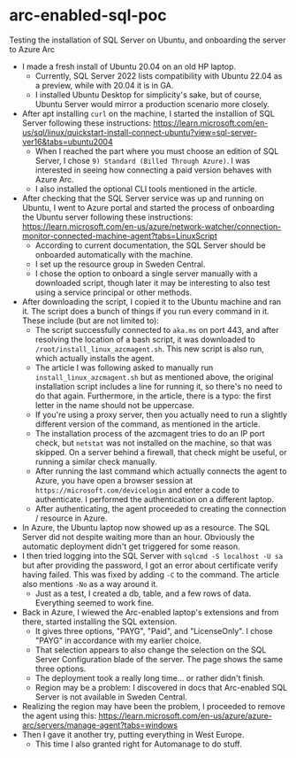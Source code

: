 # arc-enabled-sql-poc
Testing the installation of SQL Server on Ubuntu, and onboarding the server to Azure Arc

* I made a fresh install of Ubuntu 20.04 on an old HP laptop.
  - Currently, SQL Server 2022 lists compatibility with Ubuntu 22.04 as a preview, while with 20.04 it is in GA.
  - I installed Ubuntu Desktop for simplicity's sake, but of course, Ubuntu Server would mirror a production scenario more closely.
* After apt installing `curl` on the machine, I started the installion of SQL Server following these instructions: https://learn.microsoft.com/en-us/sql/linux/quickstart-install-connect-ubuntu?view=sql-server-ver16&tabs=ubuntu2004
  - When I reached the part where you must choose an edition of SQL Server, I chose `9) Standard (Billed Through Azure)`. I was interested in seeing how connecting a paid version behaves with Azure Arc.
  - I also installed the optional CLI tools mentioned in the article.
* After checking that the SQL Server service was up and running on Ubuntu, I went to Azure portal and started the process of onboarding the Ubuntu server following these instructions: https://learn.microsoft.com/en-us/azure/network-watcher/connection-monitor-connected-machine-agent?tabs=LinuxScript
  - According to current documentation, the SQL Server should be onboarded automatically with the machine.
  - I set up the resource group in Sweden Central.
  - I chose the option to onboard a single server manually with a downloaded script, though later it may be interesting to also test using a service principal or other methods.
* After downloading the script, I copied it to the Ubuntu machine and ran it. The script does a bunch of things if you run every command in it. These include (but are not limited to):
  - The script successfully connected to `aka.ms` on port 443, and after resolving the location of a bash script, it was downloaded to `/root/install_linux_azcmagent.sh`. This new script is also run, which actually installs the agent.
  - The article I was following asked to manually run `install_linux_azcmagent.sh` but as mentioned above, the original installation script includes a line for running it, so there's no need to do that again. Furthermore, in the article, there is a typo: the first letter in the name should not be uppercase.
  - If you're using a proxy server, then you actually need to run a slightly different version of the command, as mentioned in the article.
  - The installation process of the azcmagent tries to do an IP port check, but `netstat` was not installed on the machine, so that was skipped. On a server behind a firewall, that check might be useful, or running a similar check manually.
  - After running the last command which actually connects the agent to Azure, you have open a browser session at `https://microsoft.com/devicelogin` and enter a code to authenticate. I performed the authentication on a different laptop.
  - After authenticating, the agent proceeded to creating the connection / resource in Azure.
* In Azure, the Ubuntu laptop now showed up as a resource. The SQL Server did not despite waiting more than an hour. Obviously the automatic deployment didn't get triggered for some reason.
* I then tried logging into the SQL Server with `sqlcmd -S localhost -U sa` but after providing the password, I got an error about certificate verify having failed. This was fixed by adding `-C` to the command. The article also mentions `-No` as a way around it.
  - Just as a test, I created a db, table, and a few rows of data. Everything seemed to work fine.
* Back in Azure, I wiewed the Arc-enabled laptop's extensions and from there, started installing the SQL extension.
  - It gives three options, "PAYG", "Paid", and "LicenseOnly". I chose "PAYG" in accordance with my earlier choice.
  - That selection appears to also change the selection on the SQL Server Configuration blade of the server. The page shows the same three options.
  - The deployment took a really long time... or rather didn't finish.
  - Region may be a problem: I discovered in docs that Arc-enabled SQL Server is not available in Sweden Central.
* Realizing the region may have been the problem, I proceeded to remove the agent using this: https://learn.microsoft.com/en-us/azure/azure-arc/servers/manage-agent?tabs=windows
* Then I gave it another try, putting everything in West Europe.
  - This time I also granted right for Automanage to do stuff.
